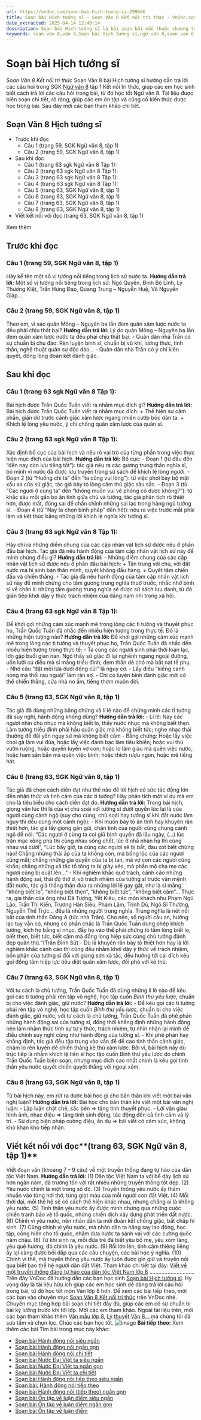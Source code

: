 ```yaml
---
url: https://vndoc.com/soan-bai-hich-tuong-si-299666
title: Soạn bài Hịch tướng sĩ - Soạn Văn 8 Kết nối tri thức - VnDoc.com
date_extracted: 2025-04-14 12:49:14
description: Soạn bài Hịch tướng sĩ là bài soạn bài mẫu thuộc chương trình Ngữ văn lớp 8 KNTT học kì 1. Mời các bạn cùng tham khảo bài soạn để chuẩn bị cho bài học sắp tới của mình.
keywords: soạn văn 8,văn 8,Soạn bài Hịch tướng sĩ,ngữ văn 8,soan van 8,soạn văn lớp 8,giải văn 8,soạn văn 8 tập 1,soạn văn 8 Hịch tướng sĩ,soạn Hịch tướng sĩ,soạn văn 8 kết nối tri thức,văn 8 chân trời sáng tạo,ngữ văn 8 kết nối tri thức,Hịch tướng sĩ,soạn bài Hịch tướng sĩ lớp 8,soạn văn 8 kntt,văn 8 kết nối tri thức
---
```


# Soạn bài Hịch tướng sĩ
 _Soạn Văn 8 Kết nối tri thức_
Soạn Văn 8 bài Hịch tướng sĩ hướng dẫn trả lời các câu hỏi trong SGK [Ngữ văn 8](<https://vndoc.com/ngu-van-lop8>) tập 1 Kết nối tri thức, giúp các em học sinh biết cách trả lời các câu hỏi trong bài, từ đó học tốt Ngữ văn 8. Tài liệu được biên soạn chi tiết, rõ ràng, giúp các em ôn tập và củng cố kiến thức được học trong bài. Sau đây mời các bạn tham khảo chi tiết.
## Soạn Văn 8 Hịch tướng sĩ
  * Trước khi đọc
    * Câu 1 \(trang 59, SGK Ngữ văn 8, tập 1\)
    * Câu 2 \(trang 59, SGK Ngữ văn 8, tập 1\)
  * Sau khi đọc
    * Câu 1 \(trang 63 sgk Ngữ văn 8 Tập 1\): 
    * Câu 2 \(trang 63 sgk Ngữ văn 8 Tập 1\): 
    * Câu 3 \(trang 63 sgk Ngữ văn 8 Tập 1\): 
    * Câu 4 \(trang 63 sgk Ngữ văn 8 Tập 1\): 
    * Câu 5 \(trang 63, SGK Ngữ văn 8, tập 1\)
    * Câu 6 \(trang 63, SGK Ngữ văn 8, tập 1\)
    * Câu 7 \(trang 63, SGK Ngữ văn 8, tập 1\)
    * Câu 8 \(trang 63, SGK Ngữ văn 8, tập 1\)
  * Viết kết nối với đọc \(trang 63, SGK Ngữ văn 8, tập 1\)

Xem thêm
## **Trước khi đọc**
### **Câu 1 \(trang 59, SGK Ngữ văn 8, tập 1\)**
Hãy kể tên một số vị tướng nổi tiếng trong lịch sử nước ta.
**Hướng dẫn trả lời:**
Một số vị tướng nổi tiếng trong lịch sử: Ngô Quyền, Đinh Bộ Lĩnh, Lý Thường Kiệt, Trần Hưng Đạo, Quang Trung – Nguyễn Huệ, Võ Nguyên Giáp…
### **Câu 2 \(trang 59, SGK Ngữ văn 8, tập 1\)**
Theo em, vì sao quân Mông – Nguyên ba lần đem quân xâm lược nước ta đều phải chịu thất bại?
**Hướng dẫn trả lời:**
Lý do quân Mông – Nguyên ba lần đem quân xâm lược nước ta đều phải chịu thất bại:
\- Quân dân nhà Trần có sự chuẩn bị chu đáo: Rèn luyện binh sĩ, chuẩn bị vũ khí, lương thực, tinh thần, nghệ thuật quân sự độc đáo...
\- Quân dân nhà Trần có ý chí kiên quyết, đồng lòng đoàn kết đánh giặc.
## **Sau khi đọc**
### **Câu 1 \(trang 63 sgk Ngữ văn 8 Tập 1\):**
Bài hịch được Trần Quốc Tuấn viết ra nhằm mục đích gì?
**Hướng dẫn trả lời:**
Bài hịch được Trần Quốc Tuấn viết ra nhằm mục đích:
\+ Thể hiện sự căm phẫn, giận dữ trước cảnh giặc xâm lược ngang nhiên cướp bóc dân ta.
\+ Khích lệ lòng yêu nước, ý chí chống quân xâm lược của quân sĩ.
### **Câu 2 \(trang 63 sgk Ngữ văn 8 Tập 1\):**
Xác định bố cục của bài hịch và nêu rõ vai trò của từng phần trong việc thực hiện mục đích của bài hịch.
**Hướng dẫn trả lời:**
Bố cục:
\- Đoạn 1 \(từ đầu đến “đến nay còn lưu tiếng tốt”\): tác giả nêu ra các gương trung thần nghĩa sĩ, bỏ mình vì nước đã được lưu truyền trong sử sách để khích lệ lòng người.
\- Đoạn 2 \(từ “Huống chi ta” đến “ta cũng vui lòng”\): từ việc phơi bày bộ mặt xấu xa của sứ giặc, tác giả bày tỏ lòng căm thù giặc sâu sắc.
\- Đoạn 3 \(từ “Các ngươi ở cùng ta” đến “không muốn vui vẻ phỏng có được không?”\): từ khắc sâu mối gắn bó ân tình giữa chủ và tướng, tác giả phân tích rõ thiệt hơn, được mất, đúng sai để chấn chỉnh những sai lạc trong hàng ngũ tướng sĩ.
\- Đoạn 4 \(từ “Nay ta chọn binh pháp” đến hết\): nêu ra việc trước mắt phải làm và kết thúc bằng những lời khích lệ nghĩa khí tướng sĩ.
### **Câu 3 \(trang 63 sgk Ngữ văn 8 Tập 1\):**
Hãy chỉ ra những điểm chung của các cặp nhân vật lịch sử được nêu ở phần đầu bài hịch. Tác giả đã nêu hành động của tám cặp nhân vật lịch sử này để minh chứng điều gì?
**Hướng dẫn trả lời:**
\- Những điểm chung của các cặp nhân vật lịch sử được nêu ở phần đầu bài hịch:
\+ Tận trung với chủ, với đất nước mà hi sinh bản thân mình, quyết không đầu hàng.
\+ Quyết tâm chiến đấu và chiến thắng.
\- Tác giả đã nêu hành động của tám cặp nhân vật lịch sử này để minh chứng cho tấm gương trung nghĩa thuở trước, nhắc nhở binh sĩ về chân lí: những tấm gương trung nghĩa sẽ được sử sách lưu danh, từ đó gián tiếp khơi dậy ý thức trách nhiệm của đấng nam nhi trong xã hội.
### **Câu 4 \(trang 63 sgk Ngữ văn 8 Tập 1\):**
Để khơi gợi những cảm xúc mạnh mẽ trong lòng các tì tướng và thuyết phục họ, Trần Quốc Tuấn đã nhắc đến nhiều hiện tượng trong thực tế. Đó là những hiện tượng nào?
**Hướng dẫn trả lời:**
Để khơi gợi những cảm xúc mạnh mẽ trong lòng các tì tướng và thuyết phục họ, Trần Quốc Tuấn đã nhắc đến nhiều hiện tượng trong thực tế:
\- Ta cùng các ngươi sinh phải thời loạn lạc, lớn gặp buổi gian nan. Ngó thấy sứ giặc đi lại nghênh ngang ngoài đường, uốn lưỡi cú diều mà sỉ mắng triều đình, đem thân dê chó mà bắt nạt tể phụ.
\- Nhớ câu “đặt mồi lửa dưới đống củi” là nguy cơ.
\- Lấy điều “kiềng canh nóng mà thổi rau nguội” làm răn sợ.
\- Chỉ có luyện binh đánh giặc mới có thể chiến thắng, cửa nhà no ấm, tiếng thơm muôn đời.
### **Câu 5 \(trang 63, SGK Ngữ văn 8, tập 1\)**
Tác giả đã dùng những bằng chứng và lí lẽ nào để chứng minh các tì tướng đã suy nghĩ, hành động không đúng?
**Hướng dẫn trả lời:**
\- Lí lẽ: Nay các người nhìn chủ nhục mà không biết lo, thấy nước nhục mà không biết thẹn. Làm tướng triều đình phải hầu quân giặc mà không biết tức; nghe nhạc thái thường để đãi yến ngụy sứ mà không biết căm
\- Bằng chứng: Hoặc lấy việc chọi gà làm vui đùa, hoặc lấy việc đánh bạc làm tiêu khiển; hoặc vui thú vườn ruộng, hoặc quyến luyến vợ con; hoặc lo làm giàu mà quên việc nước, hoặc ham săn bắn mà quên việc binh; hoặc thích rượu ngon, hoặc mê tiếng hát.
### **Câu 6 \(trang 63, SGK Ngữ văn 8, tập 1\)**
Tác giả đã chọn cách diễn đạt như thế nào để lời hịch có sức tác động lớn đến nhận thức và tình cảm của các tì tướng? Hãy phân tích một ví dụ mà em cho là tiêu biểu cho cách diễn đạt đó.
**Hướng dẫn trả lời:**
Trong bài hịch, giọng văn lúc thì là của vị chủ soái với tướng sĩ dưới quyền lúc lại là của người cùng cảnh ngộ \(suy cho cùng, chủ soái hay tướng sĩ khi đất nước lâm nguy thì đều cùng một cảnh ngộ\):
\- Khi muốn bày tỏ ân tình hay khuyên răn thiệt hơn, tác giả lấy giọng gần gũi, chân tình của người cùng chung cảnh ngộ để nói: “Các ngươi ở cùng ta coi giữ binh quyền đã lâu ngày, \(…\) lúc trận mạc xông pha thì cùng nhau sống chết, lúc ở nhà nhàn hạ thì cùng nhau vui cười”, “Lúc bấy giờ, ta cùng các ngươi sẽ bị bắt, đau xót biết chừng nào\! Chẳng những thái ấp của ta không còn, mà bổng lộc của các ngươi cũng mất; chẳng những gia quyến của ta bị tan, mà vợ con các ngươi cũng khốn; chẳng những xã tắc tổ tông ta bị giày xéo, mà phần mộ cha mẹ các ngươi cũng bị quật lên…”
\- Khi nghiêm khắc quở trách, cảnh cáo những hành động sai, thái độ thờ ơ, vô trách nhiệm của tướng sĩ trước vận mệnh đất nước, tác giả thẳng thắn đưa ra những lời lẽ gay gắt, như là sỉ mắng: “không biết lo”, “không biết thẹn”, “không biết tức”, “không biết căm”… Thực ra, gia thần của ông như Dã Tượng, Yết Kiêu, các môn khách như Phạm Ngũ Lão, Trần Thì Kiến, Trương Hán Siêu, Phạm Lãm, Trịnh Dũ, Ngô Sĩ Thường, Nguyễn Thế Trực… đều là những người trung nghĩa. Trung nghĩa là nét nổi bật của tinh thần Đông A \(tức nhà Trần\). Cho nên, số người cầu an, hưởng lạc tuy vẫn có, nhưng có phần chắc là Trần Quốc Tuấn dùng phép khích tướng, kích họ bằng sỉ nhục, đẩy họ vào thế phải chứng tỏ tấm lòng biết lo, biết thẹn, biết tức, biết căm mà đồng lòng hiệp sức cùng chủ tướng đánh dẹp quân thù.“\(Trần Đình Sử\)
\- Dù là khuyên răn bày tỏ thiệt hơn hay là lời nghiêm khắc cảnh cáo thì cũng đều nhằm khơi dậy ý thức về trách nhiệm, bổn phận của tướng sĩ đối với giang sơn xã tắc, đều hướng tới cái đích kêu gọi đồng tâm hiệp lực tiêu diệt quân xâm lược, đối phó với kẻ thù.
### **Câu 7 \(trang 63, SGK Ngữ văn 8, tập 1\)**
Với tư cách là chủ tướng, Trần Quốc Tuấn đã dùng những lí lẽ nào để kêu gọi các tì tướng phải rèn tập võ nghệ, học tập cuốn _Binh thư yếu lược,_ chuẩn bị cho việc đánh giặc, giữ nước?
**Hướng dẫn trả lời:**
\- Để kêu gọi các tì tướng phải rèn tập võ nghệ, học tập cuốn _Binh thư yếu lược,_ chuẩn bị cho việc đánh giặc, giữ nước, với tư cách là chủ tướng, Trần Quốc Tuấn đã phê phán những hành động sai của tướng sĩ, đồng thời khẳng định những hành động nên làm nhằm thức tỉnh sự tự ý thức, trách nhiệm, tự nhìn nhận lại mình để điều chỉnh suy nghĩ cũng như hành động của tướng sĩ.
\- Khi phê phán hay khẳng định, tác giả đều tập trung vào vấn đề đề cao tinh thần cảnh giác, chăm lo rèn luyện để chiến thắng kẻ thù xâm lược. Bởi vì, bài hịch này dù trực tiếp là nhằm khích lệ tiến sĩ học tập cuốn Binh thư yếu lược do chính Trần Quốc Tuấn biên soạn, nhưng mục đích cao nhất chính là kêu gọi tinh thần yêu nước quyết chiến quyết thắng với ngoại xâm.
### **Câu 8 \(trang 63, SGK Ngữ văn 8, tập 1\)**
Từ bài hịch này, em rút ra được bài học gì cho bản thân khi viết một bài văn nghị luận?
**Hướng dẫn trả lời:**
Bài học cho bản thân khi viết một bài văn nghị luận:
\- Lập luận chặt chẽ, sắc bén => tăng tính thuyết phục.
\- Lời văn giàu hình ảnh, nhạc điệu => tăng tính sinh động, tác động đến cả tình cảm và lý trí.
\- Sử dụng biện pháp cường điệu, ẩn dụ => bài viết có cảm xúc, không khô khan khó tiếp nhận.
## **Viết kết nối với đọc****\(trang 63, SGK Ngữ văn 8, tập 1\)**
Viết đoạn văn \(khoảng 7 – 9 câu\) về một truyền thống đáng tự hào của dân tộc Việt Nam.
**Hướng dẫn trả lời:**
\(1\) Dân tộc Việt Nam ta với bề dày lịch sử hơn ngàn năm, đã trường tồn với rất nhiều những truyền thống tốt đẹp. \(2\) Yêu nước chính là một trong số đó. \(3\) Truyền thống yêu nước ấy thấm nhuần vào từng hơi thở, từng giọt máu của mỗi người con đất Việt. \(4\) Mỗi thời đại, mỗi thế hệ sẽ có cách thể hiện khác nhau, nhưng chẳng ai là không yêu nước. \(5\) Tinh thần yêu nước ấy được minh chứng qua những cuộc chiến tranh bảo vệ tổ quốc, những chiến dịch xây dựng phát triển đất nước. \(6\) Chính vì yêu nước, nên nhân dân ta mới đoàn kết chống giặc, bất chấp hi sinh. \(7\) Cũng chính vì yêu nước, mà nhân dân ta hăng say lao động, học tập, cống hiến cho tổ quốc, nhằm đưa nước ta sánh vai với các cường quốc năm châu. \(8\) Từ khi sinh ra, mỗi đứa trẻ đã biết yêu bố mẹ, yêu xóm làng, yêu quê hương, đó chính là yêu nước. \(9\) Rồi lớn lên, tình cảm thiêng liêng ấy lại càng được bồi đắp qua các câu chuyện, các bài học ý nghĩa. \(10\) Chính vì thế, mà truyền thống yêu nước ấy luôn được gìn giữ và truyền nối qua biết bao thế hệ người dân đất Việt.
Tham khảo chi tiết tại đây: [Viết về một truyền thống đáng tự hào của dân tộc Việt Nam lớp 8](<https://vndoc.com/viet-ve-mot-truyen-thong-dang-tu-hao-cua-dan-toc-viet-nam-lop-8-296585>)
..............................
Trên đây VnDoc đã hướng dẫn các bạn học sinh [Soạn bài Hịch tướng sĩ](<https://vndoc.com/soan-bai-cung-co-mo-rong-trang-55-tap-1-ket-noi-tri-thuc-299654>). Hy vọng đây là tài liệu hữu ích giúp các em học sinh dễ dàng trả lời câu hỏi trong bài, từ đó học tốt môn Văn lớp 8 hơn. Để xem các bài tiếp theo, mời các bạn vào chuyên mục [Soạn Văn 8 Kết nối tri thức](<https://vndoc.com/ngu-van-8-ket-noi-tri-thuc>) trên VnDoc nhé. Chuyên mục tổng hợp bài soạn chi tiết đầy đủ, giúp các em có sự chuẩn bị bài kỹ lưỡng trước khi tới lớp. Mời các em tham khảo.
Ngoài tài liệu trên, mời các bạn tham khảo thêm [Văn mẫu lớp 8](<https://vndoc.com/van-mau-lop8>), [Lý thuyết Văn 8... ](<https://vndoc.com/ly-thuyet-ngu-van8>)mà chúng tôi đã sưu tầm và chọn lọc. Chúc các bạn học tốt.
![image](https://i.vdoc.vn/data/image/2022/08/26/ban-tay.svg) **Bài tiếp theo:**
Xem thêm các bài Tìm bài trong mục này khác:
  * [Soạn bài Hành động nói siêu ngắn](</soan-bai-hanh-dong-noi-sieu-ngan-191073>)
  * [Soạn bài Hành động nói ngắn gọn](</soan-van-8-hanh-dong-noi-140031>)
  * [Soạn bài Hành động nói chi tiết](</soan-bai-lop-8-hanh-dong-noi-106056>)
  * [Soạn bài Nước Đại Việt ta siêu ngắn](</soan-bai-nuoc-dai-viet-ta-sieu-ngan-191074>)
  * [Soạn bài Nước Đại Việt ta ngắn gọn](</soan-van-8-nuoc-dai-viet-ta-140041>)
  * [Soạn bài Nước Đại Việt ta chi tiết](</soan-bai-lop-8-nuoc-dai-viet-ta-105713>)
  * [Soạn bài Hành động nói tiếp theo siêu ngắn](</soan-bai-hanh-dong-noi-tiep-theo-sieu-ngan-191075>)
  * [Soạn bài: Hành động nói tiếp theo](</soan-bai-hanh-dong-noi-tiep-theo-1897>)
  * [Soạn bài Hành động nói \(tiếp theo\) ngắn gọn](</soan-van-8-hanh-dong-noi-tiep-theo-140841>)
  * [Soạn bài Ôn tập về luận điểm siêu ngắn](</soan-bai-on-tap-ve-luan-diem-sieu-ngan-191076>)
  * [Soạn bài Ôn tập về luận điểm ngắn gọn](</soan-van-8-on-tap-ve-luan-diem-140847>)
  * [Soạn bài Ôn tập về luận điểm](</soan-bai-on-tap-ve-luan-diem-135990>)

